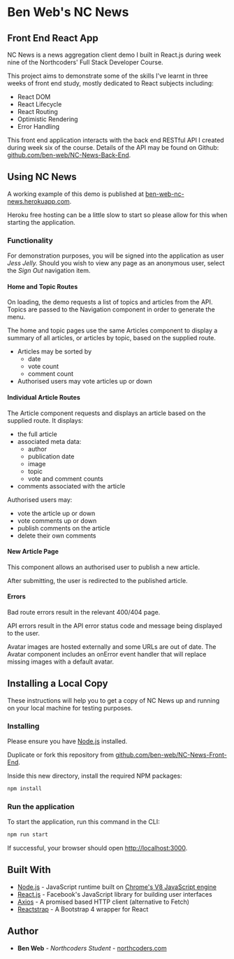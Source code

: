 # Ben Web's NC News

## Front End React App

NC News is a news aggregation client demo I built in React.js during week nine of the Northcoders' Full Stack Developer Course.

This project aims to demonstrate some of the skills I've learnt in three weeks of front end study, mostly dedicated to React subjects including:

* React DOM
* React Lifecycle
* React Routing
* Optimistic Rendering
* Error Handling

This front end application interacts with the back end RESTful API I created during week six of the course. Details of the API may be found on Github: [github.com/ben-web/NC-News-Back-End](https://github.com/ben-web/NC-News-Back-End).

## Using NC News

A working example of this demo is published at [ben-web-nc-news.herokuapp.com](https://ben-web-nc-news.herokuapp.com).

Heroku free hosting can be a little slow to start so please allow for this when starting the application.

### Functionality

For demonstration purposes, you will be signed into the application as user *Jess Jelly.* Should you wish to view any page as an anonymous user, select the *Sign Out* navigation item.

#### Home and Topic Routes

On loading, the demo requests a list of topics and articles from the API. Topics are passed to the Navigation component in order to generate the menu.

The home and topic pages use the same Articles component to display a summary of all articles, or articles by topic, based on the supplied route.

* Articles may be sorted by
  * date
  * vote count
  * comment count
* Authorised users may vote articles up or down

#### Individual Article Routes

The Article component requests and displays an article based on the supplied route. It displays:

* the full article
* associated meta data:
  * author
  * publication date
  * image
  * topic
  * vote and comment counts
* comments associated with the article

Authorised users may:

* vote the article up or down
* vote comments up or down
* publish comments on the article
* delete their own comments

#### New Article Page

This component allows an authorised user to publish a new article.

After submitting, the user is redirected to the published article.

#### Errors

Bad route errors result in the relevant 400/404 page.

API errors result in the API error status code and message being displayed to the user.

Avatar images are hosted externally and some URLs are out of date. The Avatar component includes an onError event handler that will replace missing images with a default avatar.

## Installing a Local Copy

These instructions will help you to get a copy of NC News up and running on your local machine for testing purposes.

### Installing

Please ensure you have [Node.js](https://nodejs.org/en/download/) installed.

Duplicate or fork this repository from [github.com/ben-web/NC-News-Front-End](https://github.com/ben-web/NC-News-Front-End).

Inside this new directory, install the required NPM packages:

```bash
npm install
```

### Run the application

To start the application, run this command in the CLI:

```bash
npm run start
```

If successful, your browser should open [http://localhost:3000](http://localhost:3000).

## Built With

* [Node.js](https://nodejs.org/) - JavaScript runtime built on [Chrome's V8 JavaScript engine](https://developers.google.com/v8/)
* [React.js](https://reactjs.org/) - Facebook's JavaScript library for building user interfaces
* [Axios](https://www.npmjs.com/package/axios) - A promised based HTTP client (alternative to Fetch)
* [Reactstrap](https://reactstrap.github.io/) - A Bootstrap 4 wrapper for React

## Author

* **Ben Web** - *Northcoders Student* - [northcoders.com](https://northcoders.com)
